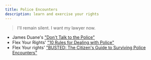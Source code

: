 ```yaml
---
title: Police Encounters
description: learn and exercise your rights
---
```


> I'll remain silent.  I want my lawyer now.

- James Duane's ["Don't Talk to the Police"](https://www.youtube.com/watch?v=d-7o9xYp7eE)
- Flex Your Rights' ["10 Rules for Dealing with Police"](https://www.youtube.com/watch?v=s4nQ_mFJV4I)
- Flex Your rights' ["BUSTED: The Citizen's Guide to Surviving Police Encounters"](https://www.youtube.com/watch?v=yqMjMPlXzdA)
